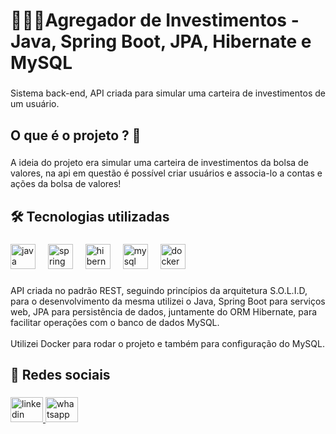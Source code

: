 <h1 align="left">👩🏽‍💻Agregador de Investimentos - Java, Spring Boot, JPA, Hibernate e MySQL</h1>

###

<p align="left">Sistema back-end, API criada para simular uma carteira de investimentos de um usuário.</p>

###

<h2 align="left">O que é o projeto ? 🤔</h2>

###

<p align="left">A ideia do projeto era simular uma carteira de investimentos da bolsa de valores, na api em questão é possível criar usuários e associa-lo a contas e ações da bolsa de valores!</p>

###

<h2 align="left">🛠 Tecnologias utilizadas</h2>

###

<div align="left">
  <img src="https://cdn.jsdelivr.net/gh/devicons/devicon/icons/java/java-original.svg" height="40" alt="java logo"  />
  <img width="12" />
  <img src="https://cdn.jsdelivr.net/gh/devicons/devicon/icons/spring/spring-original.svg" height="40" alt="spring logo"  />
  <img width="12" />
  <img src="https://skillicons.dev/icons?i=hibernate" height="40" alt="hibernate logo"  />
  <img width="12" />
  <img src="https://cdn.jsdelivr.net/gh/devicons/devicon/icons/mysql/mysql-original.svg" height="40" alt="mysql logo"  />
  <img width="12" />
  <img src="https://cdn.simpleicons.org/docker/2496ED" height="40" alt="docker logo"  />
</div>

###

<p align="left">API criada no padrão REST, seguindo princípios da arquitetura S.O.L.I.D, para o desenvolvimento da mesma utilizei o Java, Spring Boot para serviços web, JPA para persistência de dados, juntamente do ORM Hibernate, para facilitar operações com o banco de dados MySQL. <br><br>Utilizei Docker para rodar o projeto e também para configuração do MySQL.</p>

###

<h2 align="left">🎨 Redes sociais</h2>

###

<div align="left">
  <a href="https://www.linkedin.com/in/yurigabrielramos/" target="_blank">
    <img src="https://raw.githubusercontent.com/maurodesouza/profile-readme-generator/master/src/assets/icons/social/linkedin/default.svg" width="52" height="40" alt="linkedin logo"  />
  </a>
  <a href="https://api.whatsapp.com/send?phone=5512981946294" target="_blank">
    <img src="https://raw.githubusercontent.com/maurodesouza/profile-readme-generator/master/src/assets/icons/social/whatsapp/default.svg" width="52" height="40" alt="whatsapp logo"  />
  </a>
</div>

###

